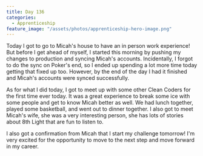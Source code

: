 ```yaml
---
title: Day 136
categories:
  - Apprenticeship
feature_image: "/assets/photos/apprenticeship-hero-image.png"
---
```


Today I got to go to Micah's house to have an in person work experience! But before I get ahead of myself,
I started this morning by pushing my changes to production and syncing Micah's accounts. Incidentally,
I forgot to do the sync on Poker's end, so I ended up spending a lot more time today getting that fixed up too.
However, by the end of the day I had it finished and Micah's accounts were synced successfully.

As for what I did today, I got to meet up with some other Clean Coders for the first time ever today.
It was a great experience to break some ice with some people and get to know Micah better as well.
We had lunch together, played some basketball, and went out to dinner together. I also got to meet Micah's
wife, she was a very interesting person, she has lots of stories about 8th Light that are fun to listen
to.

I also got a confirmation from Micah that I start my challenge tomorrow! I'm very excited for the opportunity to
move to the next step and move forward in my career.